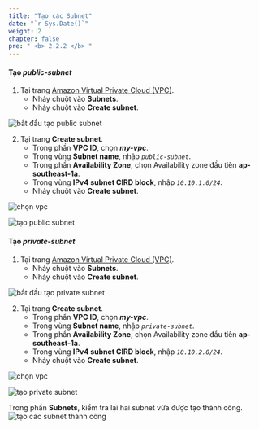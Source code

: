 ```yaml
---
title: "Tạo các Subnet"
date: "`r Sys.Date()`"
weight: 2
chapter: false
pre: " <b> 2.2.2 </b> "
---
```


#### Tạo **_public-subnet_**

1. Tại trang [Amazon Virtual Private Cloud (VPC)](https://aws.amazon.com/vpc/).
   - Nháy chuột vào **Subnets**.
   - Nháy chuột vào **Create subnet**.

![bắt đầu tạo public subnet](/images/create-vpc/subnet/start-create-subnet-1.png)

2. Tại trang **Create subnet**.
   - Trong phần **VPC ID**, chọn **_my-vpc_**.
   - Trong vùng **Subnet name**, nhập _`public-subnet`_.
   - Trong phần **Availability Zone**, chọn Availability zone đầu tiên **ap-southeast-1a**.
   - Trong vùng **IPv4 subnet CIRD block**, nhập _`10.10.1.0/24`_.
   - Nháy chuột vào **Create subnet**.

![chọn vpc](/images/create-vpc/subnet/choose-vpc.png)

![tạo public subnet](/images/create-vpc/subnet/create-public-subnet.png)

#### Tạo **_private-subnet_**

1. Tại trang [Amazon Virtual Private Cloud (VPC)](https://aws.amazon.com/vpc/).
   - Nháy chuột vào **Subnets**.
   - Nháy chuột vào **Create subnet**.

![bắt đầu tạo private subnet](/images/create-vpc/subnet/start-create-subnet-2.png)

2. Tại trang **Create subnet**.
   - Trong phần **VPC ID**, chọn **_my-vpc_**.
   - Trong vùng **Subnet name**, nhập _`private-subnet`_.
   - Trong phần **Availability Zone**, chọn Availability zone đầu tiên **ap-southeast-1a**.
   - Trong vùng **IPv4 subnet CIRD block**, nhập _`10.10.2.0/24`_.
   - Nháy chuột vào **Create subnet**.

![chọn vpc](/images/create-vpc/subnet/choose-vpc.png)

![tạo private subnet](/images/create-vpc/subnet/create-private-subnet.png)

Trong phần **Subnets**, kiểm tra lại hai subnet vừa được tạo thành công.
![tạo các subnet thành công](/images/create-vpc/subnet/create-subnet-success.png)
